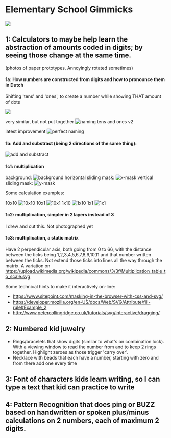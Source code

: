 # Elementary School Gimmicks
![](https://repository-images.githubusercontent.com/217832815/2aec6500-1022-11eb-952a-1796fdb14235)
## 1: Calculators to maybe help learn the abstraction of amounts coded in digits; by seeing those change at the same time.

(photos of paper prototypes. Annoyingly rotated sometimes)


#### 1a: How numbers are constructed from digits and how to pronounce them in Dutch

Shifting 'tens' and 'ones', to create a number while showing THAT amount of dots

<img src="https://raw.githubusercontent.com/steltenpower/ElementarySchoolGimmicks/master/IMG_20200422_031234236.jpg">

very similar, but not put together
![naming tens and ones v2](https://raw.githubusercontent.com/steltenpower/ElementarySchoolGimmicks/master/IMG_20200422_031335156.jpg)

latest improvement
![perfect naming](https://raw.githubusercontent.com/steltenpower/ElementarySchoolGimmicks/master/split_naamgeving.png)

#### 1b: Add and substract (being 2 directions of the same thing):
![add and substract](https://raw.githubusercontent.com/steltenpower/ElementarySchoolGimmicks/master/IMG_20200422_030946666.jpg)

#### 1c1: multiplication<a name="multiplication"></a>
background:
![background](https://raw.githubusercontent.com/steltenpower/ElementarySchoolGimmicks/master/IMG_20200501_161337114.jpg)
horizontal sliding mask:
![x-mask](https://raw.githubusercontent.com/steltenpower/ElementarySchoolGimmicks/master/IMG_20200501_161355567_HDR.jpg)
vertical sliding mask:
![y-mask](https://raw.githubusercontent.com/steltenpower/ElementarySchoolGimmicks/master/IMG_20200501_161417920_HDR.jpg)

Some calculation examples:

10x10
![10x10](https://raw.githubusercontent.com/steltenpower/ElementarySchoolGimmicks/master/IMG_20200501_203637563.jpg)
10x1
![10x1](https://raw.githubusercontent.com/steltenpower/ElementarySchoolGimmicks/master/IMG_20200501_160157134.jpg)
1x10
![1x10](https://github.com/steltenpower/ElementarySchoolGimmicks/blob/master/IMG_20200501_160952891.jpg)
1x1
![1x1](https://raw.githubusercontent.com/steltenpower/ElementarySchoolGimmicks/master/IMG_20200501_160900038.jpg)

#### 1c2: multiplication, simpler in 2 layers instead of 3<a name="multiplication_2layer"></a>
I drew and cut this. Not photographed yet

#### 1c3: multiplication, a static matrix <a name="multiplication_static"></a>
Have 2 perpendicular axis, both going from 0 to 66, with the distance between the ticks being 1,2,3,4,5,6,7,8,9,10,11 and that number written between the ticks. Not extend those ticks into lines all the way through the matrix. A variation on https://upload.wikimedia.org/wikipedia/commons/3/3f/Multiplication_table_to_scale.svg


Some technical hints to make it interactively on-line:
- https://www.sitepoint.com/masking-in-the-browser-with-css-and-svg/
- https://developer.mozilla.org/en-US/docs/Web/SVG/Attribute/fill-rule#Example_2
- http://www.petercollingridge.co.uk/tutorials/svg/interactive/dragging/

## 2: Numbered kid juwelry
- Rings/bracelets that show digits (similar to what's on combination lock). With a viewing window to read the number from and to keep 2 rings together. Highlight zeroes as those trigger 'carry over'.
- Necklace with beads that each have a number, starting with zero and from there add one every time


## 3: Font of characters kids learn writing, so I can type a text that kid can practice to write

## 4: Pattern Recognition that does ping or BUZZ based on handwritten or spoken plus/minus calculations on 2 numbers, each of maximum 2 digits.
